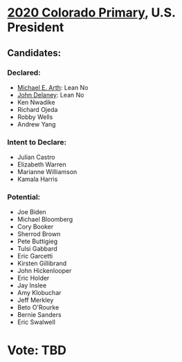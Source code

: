 # [2020 Colorado Primary](../README.md), U.S. President

## Candidates:

### Declared:

* [Michael E. Arth](michael_e_arth.md): Lean No
* [John Delaney](john_delaney.md): Lean No
* Ken Nwadike
* Richard Ojeda
* Robby Wells
* Andrew Yang

### Intent to Declare:

* Julian Castro
* Elizabeth Warren
* Marianne Williamson
* Kamala Harris

### Potential:

* Joe Biden
* Michael Bloomberg
* Cory Booker
* Sherrod Brown
* Pete Buttigieg
* Tulsi Gabbard
* Eric Garcetti
* Kirsten Gillibrand
* John Hickenlooper
* Eric Holder
* Jay Inslee
* Amy Klobuchar
* Jeff Merkley
* Beto O'Rourke
* Bernie Sanders
* Eric Swalwell

# Vote: TBD
